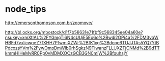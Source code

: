 # node_tips


http://emersonthompson.com.br/zoomove/


http://bl.ocks.org/mbostock/d1f7b58631e71fbf9c568345ee04a60e?nsukey=xmXtIAL%2FYGmgTi6N4cUUjE5Eo6o%2Bwdi2OPi4a%2FDM3vqWHBFd7vxlicwqeZ7fXHH7PfwmiXZWr%2BfK1xg%2Bdcpc6TUJJTAs5YQ7YtBPdcxzsYVm%2FywOmpDmWlb0rhSgkzN9TiwanzFLLUXZTjCNMd%2B9dTTkmmHIHeMvRR0Pp0vMDMXOCzGCB3GN0mjW%2BfouhsjY
